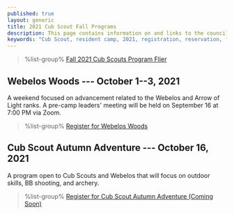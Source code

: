 ```yaml
---
published: true
layout: generic
title: 2021 Cub Scout Fall Programs
description: This page contains information on and links to the council website to register for fall 2021 programs at Camp Workcoeman.
keywords: "Cub Scout, resident camp, 2021, registration, reservation, fall programs"
---
```


> %list-group%
> <a href="{{ site.url }}/pdf/2021/2021-cub-scouts-fall-programs.pdf" class="list-group-item">Fall 2021 Cub Scouts Program Flier</a>

## Webelos Woods --- October 1--3, 2021

A weekend focused on advancement related to the Webelos and Arrow of Light ranks. A pre-camp leaders' meeting will be held on September 16 at 7:00 PM via Zoom.

> %list-group%
> <a href="https://scoutingevent.com/066-47896" class="list-group-item">Register for Webelos Woods</a>

## Cub Scout Autumn Adventure --- October 16, 2021

A program open to Cub Scouts and Webelos that will focus on outdoor skills, BB shooting, and archery.

> %list-group%
> <a href="https://scoutingevent.com/" class="list-group-item">Register for Cub Scout Autumn Adventure (Coming Soon)</a>
